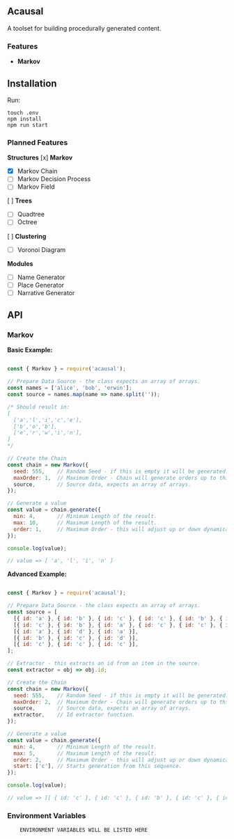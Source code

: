 ## Acausal

A toolset for building procedurally generated content.

### Features ###

- **Markov**

## Installation

Run:

```
touch .env
npm install
npm run start
```

### Planned Features ###

**Structures**
[x] **Markov**
+ [x] Markov Chain
+ [ ] Markov Decision Process
+ [ ] Markov Field

[ ] **Trees**
+ [ ] Quadtree
+ [ ] Octree

[ ] **Clustering**
+ [ ] Voronoi Diagram

**Modules**
+ [ ] Name Generator
+ [ ] Place Generator
+ [ ] Narrative Generator

## API

### Markov

**Basic Example:**

```javascript

const { Markov } = require('acausal');

// Prepare Data Source - the class expects an array of arrays.
const names = ['alice', 'bob', 'erwin'];
const source = names.map(name => name.split(''));

/* Should result in:
[
  ['a','l','i','c','e'],
  ['b','o','b'],
  ['e','r','w','i','n'],
]
*/

// Create the Chain
const chain = new Markov({
  seed: 555,    // Random Seed - if this is empty it will be generated.
  maxOrder: 1,  // Maximum Order - Chain will generate orders up to this value.
  source,       // Source data, expects an array of arrays.
});

// Generate a value
const value = chain.generate({
  min: 4,       // Minimum Length of the result.
  max: 10,      // Maximum Length of the result.
  order: 1,     // Maximum Order - this will adjust up or down dynamically.
});

console.log(value);

// value => [ 'a', 'l', 'i', 'n' ]

```

**Advanced Example:**
```javascript

const { Markov } = require('acausal');

// Prepare Data Source - the class expects an array of arrays.
const source = [
  [{ id: 'a' }, { id: 'b' }, { id: 'c' }, { id: 'c' }, { id: 'b' }, { id: 'a' }],
  [{ id: 'c' }, { id: 'b' }, { id: 'a' }, { id: 'c' }, { id: 'c' }, { id: 'c' }],
  [{ id: 'a' }, { id: 'd' }, { id: 'a' }],
  [{ id: 'b' }, { id: 'c' }, { id: 'd' }],
  [{ id: 'c' }, { id: 'c' }, { id: 'c' }],
];

// Extractor - this extracts an id from an item in the source.
const extractor = obj => obj.id;

// Create the Chain
const chain = new Markov({
  seed: 555,    // Random Seed - if this is empty it will be generated.
  maxOrder: 2,  // Maximum Order - Chain will generate orders up to this value.
  source,       // Source data, expects an array of arrays.
  extractor,    // Id extractor function.
});

// Generate a value
const value = chain.generate({
  min: 4,       // Minimum Length of the result.
  max: 5,       // Maximum Length of the result.
  order: 2,     // Maximum Order - this will adjust up or down dynamically.
  start: ['c'], // Starts generation from this sequence.
});

console.log(value); 

// value => [[ { id: 'c' }, { id: 'c' }, { id: 'b' }, { id: 'c' }, { id: 'c' } ]

```

### Environment Variables

```
    ENVIRONMENT VARIABLES WILL BE LISTED HERE
```
